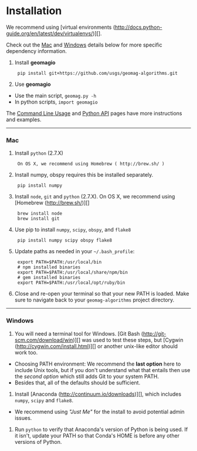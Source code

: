 Installation
============

We recommend using
[virtual environments (http://docs.python-guide.org/en/latest/dev/virtualenvs/)][].

Check out the [Mac](#mac) and [Windows](#windows) details below for more
specific dependency information.

1. Install __geomagio__

        pip install git+https://github.com/usgs/geomag-algorithms.git

1. Use __geomagio__

  - Use the main script, `geomag.py -h`
  - In python scripts, `import geomagio`

The [Command Line Usage](./usage.md) and [Python API](./api.md)
pages have more instructions and examples.

[virtual environments]: http://docs.python-guide.org/en/latest/dev/virtualenvs/


---
### Mac ###

1. Install `python` (2.7.X)

        On OS X, we recommend using Homebrew ( http://brew.sh/ )

1. Install numpy, obspy requires this be installed separately.

        pip install numpy

1. Install `node`, `git` and `python` (2.7.X).
   On OS X, we recommend using [Homebrew (http://brew.sh/)][]

        brew install node
        brew install git

1. Use pip to install `numpy`, `scipy`, `obspy`, and `flake8`

        pip install numpy scipy obspy flake8

1. Update paths as needed in your `~/.bash_profile`:

        export PATH=$PATH:/usr/local/bin
        # npm installed binaries
        export PATH=$PATH:/usr/local/share/npm/bin
        # gem installed binaries
        export PATH=$PATH:/usr/local/opt/ruby/bin

1. Close and re-open your terminal so that your new PATH is loaded.
   Make sure to navigate back to your `geomag-algorithms` project directory.

[Homebrew]: http://brew.sh/

---
### Windows ###

1. You will need a terminal tool for Windows.
   [Git Bash (http://git-scm.com/download/win)][] was used to test
   these steps, but [Cygwin (http://cygwin.com/install.html)][] or another
   unix-like editor should work too.

  - Choosing PATH environment: We recommend the __last option__ here to include
     Unix tools, but if you don't understand what that entails then use the
     _second option_ which still adds Git to your system PATH.
  - Besides that, all of the defaults should be sufficient.

1. Install [Anaconda (http://continuum.io/downloads)][], which includes
   `numpy`, `scipy` and `flake8`.
  - We recommend using _"Just Me"_ for the install to avoid potential admin
  issues.

1. Run `python` to verify that Anaconda's version of Python is being used.
   If it isn't, update your PATH so that Conda's HOME is before any other
   versions of Python.

[Git Bash]: http://git-scm.com/download/win
[Cygwin]: http://cygwin.com/install.html
[Anaconda]: http://continuum.io/downloads
